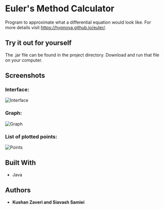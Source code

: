 # Euler's Method Calculator
Program to approximate what a differential equation would look like.
For more details visit https://hypnova.github.io/euler/.

## Try it out for yourself

The .jar file can be found in the project directory. Download and run that file on your computer.

## Screenshots

### Interface: 

![Interface](http://snappyimages.nextwavesrl.netdna-cdn.com/img/560e870916dfaee1e3361eeaf4a7db53.png)

### Graph: 

![Graph](http://snappyimages.nextwavesrl.netdna-cdn.com/img/48775ed949c09bf68b651a5d89135d84.png)

### List of plotted points: 

![Points](http://snappyimages.nextwavesrl.netdna-cdn.com/img/7b58bb660b66ecb244dc0eebb2d0d6ba.png)

## Built With

* Java

## Authors

* **Kushan Zaveri and Siavash Samiei**



